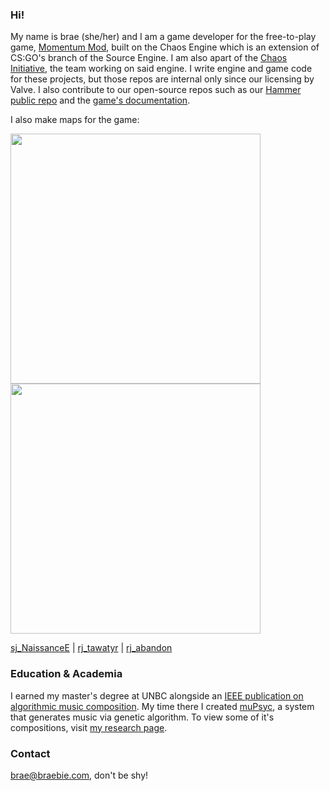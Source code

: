 ### Hi!

My name is brae (she/her) and I am a game developer for the free-to-play game, [Momentum Mod](https://momentum-mod.org/), built on the Chaos Engine which is an extension of CS:GO's branch of the Source Engine. I am also apart of the [Chaos Initiative](https://chaosinitiative.com/), the team working on said engine.
I write engine and game code for these projects, but those repos are internal only since our licensing by Valve. I also contribute to our open-source repos such as our [Hammer public repo](https://github.com/ChaosInitiative/Chaos-FGD) and the [game's documentation](https://github.com/momentum-mod/docs).

I also make maps for the game:

<a href="url"><img src="https://raw.githubusercontent.com/braem/sj_NaissanceE/main/screenshots/20201021181628_1.jpg" width="400" ></a>
<a href="url"><img src="https://raw.githubusercontent.com/braem/sj_NaissanceE/main/screenshots/20201021182348_1.jpg" width="400" ></a>

[sj_NaissanceE](https://github.com/braem/sj_NaissanceE) | [rj_tawatyr](https://github.com/braem/rj_tawatyr) | [rj_abandon](https://github.com/braem/rj_abandon)

### Education & Academia
I earned my master's degree at UNBC alongside an [IEEE publication on algorithmic music composition](https://ieeexplore.ieee.org/abstract/document/8790099).
My time there I created [muPsyc](https://github.com/braem/muPsyc), a system that generates music via genetic algorithm. 
To view some of it's compositions, visit [my research page](http://braebie.com/research.html).

### Contact
brae@braebie.com, don't be shy!

<!--
**braem/braem** is a ✨ _special_ ✨ repository because its `README.md` (this file) appears on your GitHub profile.

Here are some ideas to get you started:

- 🔭 I’m currently working on ...
- 🌱 I’m currently learning ...
- 👯 I’m looking to collaborate on ...
- 🤔 I’m looking for help with ...
- 💬 Ask me about ...
- 📫 How to reach me: ...
- 😄 Pronouns: ...
- ⚡ Fun fact: ...
-->
